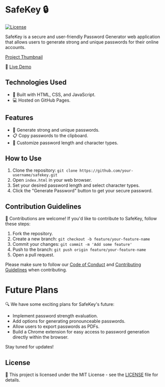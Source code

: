 # SafeKey 🔒 

[![License](https://img.shields.io/badge/license-MIT-blue.svg)](https://opensource.org/licenses/MIT)

SafeKey is a secure and user-friendly Password Generator web application that allows users to generate strong and unique passwords for their online accounts.

[Project Thumbnail]()

🚀 [Live Demo](https://safe-key-sigma.vercel.app/)

## Technologies Used

- 🔧 Built with HTML, CSS, and JavaScript.
- 💻 Hosted on GitHub Pages.

## Features

- 🔐 Generate strong and unique passwords.
- 📋 Copy passwords to the clipboard.
- 🔢 Customize password length and character types.

## How to Use

1. Clone the repository: `git clone https://github.com/your-username/safekey.git`
2. Open `index.html` in your web browser.
3. Set your desired password length and select character types.
4. Click the "Generate Password" button to get your secure password.

## Contribution Guidelines

🎉 Contributions are welcome! If you'd like to contribute to SafeKey, follow these steps:

1. Fork the repository.
2. Create a new branch: `git checkout -b feature/your-feature-name`
3. Commit your changes: `git commit -m 'Add some feature'`
4. Push to the branch: `git push origin feature/your-feature-name`
5. Open a pull request.

Please make sure to follow our [Code of Conduct](CODE_OF_CONDUCT.md) and [Contributing Guidelines](CONTRIBUTING.md) when contributing.

# Future Plans

🔍 We have some exciting plans for SafeKey's future:

- Implement password strength evaluation.
- Add options for generating pronounceable passwords.
- Allow users to export passwords as PDFs.
- Build a Chrome extension for easy access to password generation directly within the browser.

Stay tuned for updates!

## License

📝 This project is licensed under the MIT License - see the [LICENSE](LICENSE) file for details.
